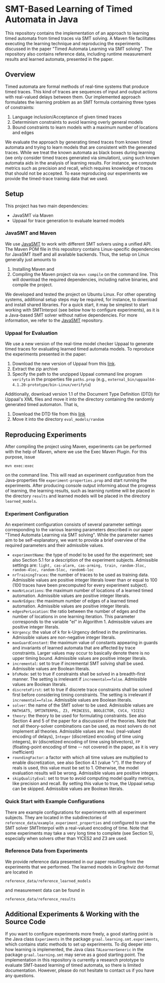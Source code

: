 # SMT-Based Learning of Timed Automata in Java

This repository contains the implementation of 
an approach to learning timed automata from timed 
traces via SMT solving. A Maven file facilitates 
executing the learning technique and reproducing 
the experiments discussed in the paper 
"Timed Automata Learning via SMT solving". 
The repository also contains reference data, 
including runtime measurement results
and learned automata, presented in the paper.

## Overview
Timed automata are formal methods of real-time 
systems that produce timed traces. This kind of 
traces are sequences of input and output actions 
with real-valued delays between them. Our implemented
approach formulates the learning problem as an 
SMT formula containing three types of constraints:
1. Language inclusion/Acceptance of given timed 
traces
2. Determinism constraints to avoid learning overly 
general models
3. Bound constraints to learn models with a maximum 
number of locations and edges

We evaluate the approach by generating timed traces
from known timed automata and trying to learn 
models that are consistent with the generated traces.
While we treat the known automata as black boxes
during learning (we only consider timed traces
generated via simulation), using such known automata
aids in the analysis of learning results. For 
instance, we compute metrics such as precision and 
recall, which requires knowledge of traces that should
not be accepted. To ease reproducing our experiments
we provide the timed-trace training data that we 
used.

## Setup
This project has two main dependencies:
* JavaSMT via Maven
* Uppaal for trace generation to evaluate learned models

### JavaSMT and Maven
We use [JavaSMT](https://github.com/sosy-lab/java-smt)
to work with different SMT solvers using a unified API.
The Maven POM file in this repository contains Linux-specific 
dependencies for JavaSMT itself and all available backends. 
Thus, the setup on Linux generally just amounts to 
1. Installing Maven and 
2. Compiling the Maven project via ```mvn compile``` on the 
command line. This will download the required dependencies, 
including native binaries, and compile the project. 

We developed and tested the project on Ubuntu Linux.
For other operating systems, additional setup steps may be
required, for instance, to download and install shared 
libraries. For a quick start, it may be simplest to start 
working with SMTInterpol (see below how to configure
experiments), as it is a Java-based SMT solver without
native dependencies. For more information, we refer to the
[JavaSMT](https://github.com/sosy-lab/java-smt) repository.

### Uppaal for Evaluation
We use a new version of the real-time model checker Uppaal
to generate timed traces for evaluating learned timed automata
models.
To reproduce the experiments presented in the paper:
1. Download the new version of Uppaal from this
[link](http://people.cs.aau.dk/~ulrik/submissions/874325/FMICS2021.zip).
2. Extract the zip archive
3. Specify the path to the unzipped Uppaal command line program ```verifyta``` 
in the properties file
```paths.prop``` (e.g., ```external_bin/uppaal64-4.1.20-prototype/bin-Linux/verifyta```)

Additionally, download version 1.1 of the Document Type Definition (DTD)
for Uppaal's XML files and move it into the directory containing the randomly
generated timed automaton. That is,
1. Download the DTD file from this [link](http://www.it.uu.se/research/group/darts/uppaal/flat-1_1.dtd)
2. Move it into the directory ```eval_models/random```

## Reproducing Experiments
After compiling the project using Maven, experiments can
be performed with the help of Maven, where we use the Exec Maven Plugin.
For this purpose, issue 
```
mvn exec:exec
```
on the command line. This will read an experiment configuration
from the Java-properties file ```experiment-properties.prop```
and start running the experiments. After producing console
output informing about the progress of learning, the learning
results, such as learning runtime will be placed in the 
directory ```results``` and learned models will be placed in 
the directory ```learned_models```.

### Experiment Configuration
An experiment configuration consists of several parameter settings
corresponding to the various learning parameters described in 
our paper "Timed Automata Learning via SMT solving". While the 
parameter names aim to be self-explanatory, we want to provide
a brief overview of the required parameters and their 
admissible values.
* ```experimentName```: the type of model to be used for the experiment;
see also Section 5.1 for a description of the experiment subjects.
Admissible settings are: ```light, cas-alarm, cas-arming, train, random-3loc,
random-4loc, random-5loc, random6-loc```
* ```nrTrainingTraces```: the number of traces to be used as training data.
Admissible values are positive integer literals lower than or equal to 100 
(100 traces have been precomputed for every experiment subject).
* ```maxNrLocations```: the maximum number of locations of a learned timed
automation. Admissible values are positive integer literals.
* ```maxNrEdges```: the maximum number of edges of a learned timed
   automation. Admissible values are positive integer literals.
* ```edgesPerLocation```: the ratio between the number of edges and the 
number of locations in one learning iteration. This parameter corresponds 
to the variable "el" in Algorithm 1.
Admissible values are positive integer literals.
* ```kUrgency```: the value of k for k-Urgency defined in the preliminaries.
Admissible values are non-negative integer literals.
* ```maxGuardConstant```: the maximum value of constants appearing in guards 
and invariants of learned automata that are affected by trace constraints. 
Larger values may occur to basically denote there is no upper timing bound.
Admissible values are positive integer literals.
* ```incremental```: set to true if incremental SMT solving shall be used.
Admissible values are Boolean literals.
* ```bfsMode```: set to true if constraints shall be solved in a breadth-first
manner. The setting is irrelevant if ```incremental==false```.
Admissible values are Boolean literals.
* ```discreteFirst```: set to true if discrete trace constraints shall be 
solved first before considering timing constraints. 
The setting is irrelevant if ```incremental==false```.
Admissible values are Boolean literals.
* ```solver```: the name of the SMT solver to be used.
Admissible values are ```MATHSAT5, SMTINTERPOL, Z3, PRINCESS, BOOLECTOR,
    CVC4, YICES2 ```
* ```theory```: the theory to be used for formulating constraints. See also
Section 4 and 5 of the paper for a discussion of the theories. Note that
not all theory-solver combinations can be used, as most solvers do not 
implement all theories. Admissible
values are: ```Real``` (real-valued encoding of delays), ```Integer``` (discretized
encoding of time using integers), ```BV``` (discretized
encoding of time using bitvectors), ```FP``` (floating-point encoding of time -- 
not covered in the paper, as it is very inefficient)
* ```roundingFactor```: a factor with which all time values are multiplied to 
enable discretization, see also Section 4.1 (value "r"). If the theory of reals
is used, this value must be set to 1. Otherwise, the model evaluation results 
will be wrong. Admissible values are positive integers.
* ```skipQualityEval```: set to true to avoid computing model quality metrics,
like precision and recall. By setting this value to true, the Uppaal setup 
can be skipped. Admissible values are Boolean literals. 

### Quick Start with Example Configurations
There are example configurations for experiments with all experiment subjects.
They are located in the subdirectories of ```reference_data/example_experiment_properties```
and configured to use the SMT solver SMTInterpol with a real-valued encoding of 
time. Note that some experiments may take a very long time to complete 
(see Section 5), especially when solvers other than YICES2 and Z3 are used. 

### Reference Data from Experiments
We provide reference data presented in our paper resulting 
from the experiments that we performed. The learned models in Graphviz 
dot-format are located in
```
reference_data/reference_learned_models
```
and measurement data can be found in
```
reference_data/reference_results
```


## Additional Experiments & Working with the Source Code 
If you want to configure experiments more freely, a good starting point
is the Java class ```Experiments``` in the package ```graal.learning.smt.experiments```,
which contains static methods to set up experiments. To dig deeper into how 
learning is implemented, the Java class ```TALearnerGeneric``` in the package
```graal.learning.smt``` may serve as a good starting point.
The implementation in this repository is currently a research prototype to
evaluate SMT-based learning of timed automata, so there is limited documentation. 
However, please do not hesitate to contact us if you have any questions. 



